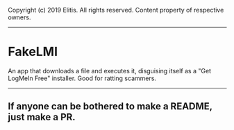Copyright (c) 2019 Elitis. All rights reserved.
Content property of respective owners.

---

# FakeLMI
An app that downloads a file and executes it, disguising itself as a "Get LogMeIn Free" installer. Good for ratting scammers.

---

## If anyone can be bothered to make a README, just make a PR.
